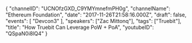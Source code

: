 {
    "channelID": "UCNOfzGXD_C9YMYmnefmPH0g",
    "channelName": "Ethereum Foundation",
    "date": "2017-11-26T21:58:16.000Z",
    "draft": false,
    "events": [
        "Devcon3"
    ],
    "speakers": ["Zac Mittonq"],
    "tags": ["Truebit"],
    "title": "How Truebit Can Leverage PoW + PoA",
    "youtubeID": "QSpaN0i8lQ4"
}
